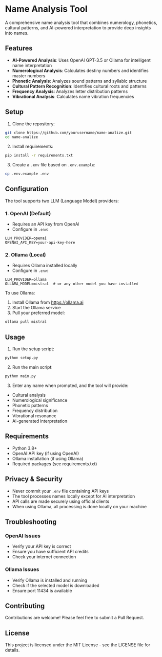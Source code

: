 # Name Analysis Tool

A comprehensive name analysis tool that combines numerology, phonetics, cultural patterns, and AI-powered interpretation to provide deep insights into names.

## Features

- **AI-Powered Analysis**: Uses OpenAI GPT-3.5 or Ollama for intelligent name interpretation
- **Numerological Analysis**: Calculates destiny numbers and identifies master numbers
- **Phonetic Analysis**: Analyzes sound patterns and syllabic structure
- **Cultural Pattern Recognition**: Identifies cultural roots and patterns
- **Frequency Analysis**: Analyzes letter distribution patterns
- **Vibrational Analysis**: Calculates name vibration frequencies

## Setup

1. Clone the repository:
```bash
git clone https://github.com/yourusername/name-analize.git
cd name-analize
```

2. Install requirements:
```bash
pip install -r requirements.txt
```

3. Create a `.env` file based on `.env.example`:
```bash
cp .env.example .env
```

## Configuration

The tool supports two LLM (Language Model) providers:

### 1. OpenAI (Default)
- Requires an API key from OpenAI
- Configure in `.env`:
```
LLM_PROVIDER=openai
OPENAI_API_KEY=your-api-key-here
```

### 2. Ollama (Local)
- Requires Ollama installed locally
- Configure in `.env`:
```
LLM_PROVIDER=ollama
OLLAMA_MODEL=mistral  # or any other model you have installed
```

To use Ollama:
1. Install Ollama from https://ollama.ai
2. Start the Ollama service
3. Pull your preferred model:
```bash
ollama pull mistral
```

## Usage

1. Run the setup script:
```bash
python setup.py
```

2. Run the main script:
```bash
python main.py
```

3. Enter any name when prompted, and the tool will provide:
- Cultural analysis
- Numerological significance
- Phonetic patterns
- Frequency distribution
- Vibrational resonance
- AI-generated interpretation

## Requirements

- Python 3.8+
- OpenAI API key (if using OpenAI)
- Ollama installation (if using Ollama)
- Required packages (see requirements.txt)

## Privacy & Security

- Never commit your `.env` file containing API keys
- The tool processes names locally except for AI interpretation
- API calls are made securely using official clients
- When using Ollama, all processing is done locally on your machine

## Troubleshooting

### OpenAI Issues
- Verify your API key is correct
- Ensure you have sufficient API credits
- Check your internet connection

### Ollama Issues
- Verify Ollama is installed and running
- Check if the selected model is downloaded
- Ensure port 11434 is available

## Contributing

Contributions are welcome! Please feel free to submit a Pull Request.

## License

This project is licensed under the MIT License - see the LICENSE file for details.
